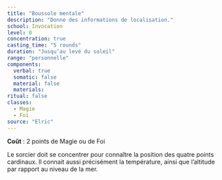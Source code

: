 ```yaml
---
title: "Boussole mentale"
description: "Donne des informations de localisation."
school: Invocation
level: 0
concentration: true
casting_time: "5 rounds"
duration: "Jusqu’au levé du soleil"
range: "personnelle"
components:
  verbal: true
  somatic: false
  material: false
  materials:
ritual: false
classes:
  - Magie
  - Foi
source: "Elric"
---
```

**Coût** : 2 points de Magie ou de Foi  

Le sorcier doit se concentrer pour connaître la position des quatre points cardinaux. Il connait aussi précisément la température, ainsi que l’altitude par rapport au niveau de la mer.
